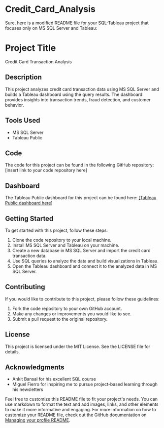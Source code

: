 # Credit_Card_Analysis

Sure, here is a modified README file for your SQL-Tableau project that focuses only on MS SQL Server and Tableau:

# Project Title

Credit Card Transaction Analysis

## Description

This project analyzes credit card transaction data using MS SQL Server and builds a Tableau dashboard using the query results. The dashboard provides insights into transaction trends, fraud detection, and customer behavior.

## Tools Used

- MS SQL Server
- Tableau Public

## Code

The code for this project can be found in the following GitHub repository: [insert link to your code repository here]

## Dashboard

The Tableau Public dashboard for this project can be found here: [[Tableau Public dashboard here]](https://public.tableau.com/views/CreditcardTransactionanalysis/Dashboard1?:language=en-US&:display_count=n&:origin=viz_share_link)

## Getting Started

To get started with this project, follow these steps:

1. Clone the code repository to your local machine.
2. Install MS SQL Server and Tableau on your machine.
3. Create a new database in MS SQL Server and import the credit card transaction data.
4. Use SQL queries to analyze the data and build visualizations in Tableau.
5. Open the Tableau dashboard and connect it to the analyzed data in MS SQL Server.

## Contributing

If you would like to contribute to this project, please follow these guidelines:

1. Fork the code repository to your own GitHub account.
2. Make any changes or improvements you would like to see.
3. Submit a pull request to the original repository.

## License

This project is licensed under the MIT License. See the LICENSE file for details.

## Acknowledgments

- Ankit Bansal for his excellent SQL course
- Miguel Fierro for inspiring me to pursue project-based learning through his newsletters

Feel free to customize this README file to fit your project's needs. You can use markdown to format the text and add images, links, and other elements to make it more informative and engaging. For more information on how to customize your README file, check out the GitHub documentation on [Managing your profile README](https://docs.github.com/en/account-and-profile/setting-up-and-managing-your-github-profile/customizing-your-profile/managing-your-profile-readme).

